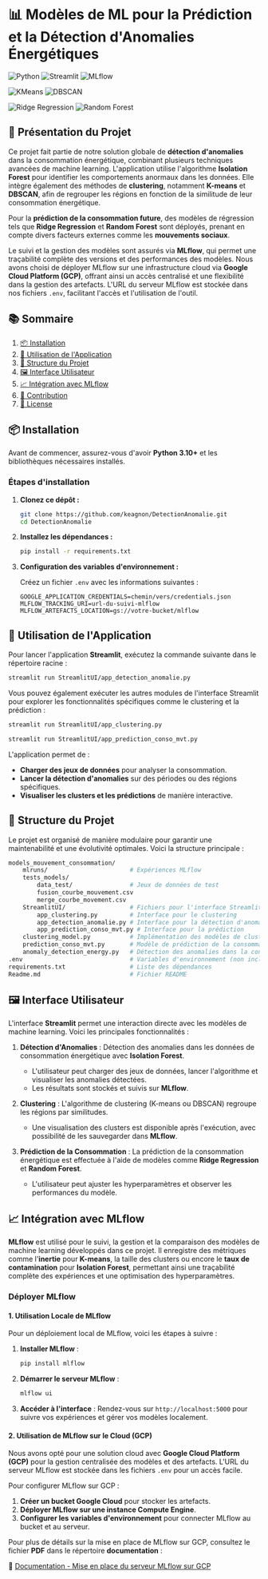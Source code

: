 
# 📊 Modèles de ML pour la Prédiction et la Détection d'Anomalies Énergétiques

![Python](https://img.shields.io/badge/Python-3.10-blue?style=for-the-badge&logo=python)
![Streamlit](https://img.shields.io/badge/Streamlit-1.38.0-red?style=for-the-badge&logo=streamlit)
![MLflow](https://img.shields.io/badge/MLflow-v2.16.0-orange?style=for-the-badge&logo=mlflow)

![KMeans](https://img.shields.io/badge/KMeans-Clustering-yellow?style=for-the-badge)
![DBSCAN](https://img.shields.io/badge/DBSCAN-Clustering-green?style=for-the-badge)

![Ridge Regression](https://img.shields.io/badge/Ridge--Regression-Enabled-lightblue?style=for-the-badge)
![Random Forest](https://img.shields.io/badge/Random--Forest-Enabled-lightgreen?style=for-the-badge)

## 📑 Présentation du Projet


Ce projet fait partie de notre solution globale de **détection d'anomalies** dans la consommation énergétique, combinant plusieurs techniques avancées de machine learning. L'application utilise l'algorithme **Isolation Forest** pour identifier les comportements anormaux dans les données. Elle intègre également des méthodes de **clustering**, notamment **K-means** et **DBSCAN**, afin de regrouper les régions en fonction de la similitude de leur consommation énergétique.

Pour la **prédiction de la consommation future**, des modèles de régression tels que **Ridge Regression** et **Random Forest** sont déployés, prenant en compte divers facteurs externes comme les **mouvements sociaux**.

Le suivi et la gestion des modèles sont assurés via **MLflow**, qui permet une traçabilité complète des versions et des performances des modèles. Nous avons choisi de déployer MLflow sur une infrastructure cloud via **Google Cloud Platform (GCP)**, offrant ainsi un accès centralisé et une flexibilité dans la gestion des artefacts. L'URL du serveur MLflow est stockée dans nos fichiers `.env`, facilitant l'accès et l'utilisation de l'outil.


## 📚 Sommaire

1. [📦 Installation](#installation)
2. [🚀 Utilisation de l'Application](#utilisation)
3. [📁 Structure du Projet](#structure-du-projet)
4. [🖼️ Interface Utilisateur](#interface-utilisateur)
5. [📈 Intégration avec MLflow](#intégration-mlflow)
6. [🤝 Contribution](#contribution)
7. [📜 License](#license)


## 📦 Installation <a name="installation"></a>

Avant de commencer, assurez-vous d'avoir **Python 3.10+** et les bibliothèques nécessaires installés.

### Étapes d'installation

1. **Clonez ce dépôt :**

   ```bash
   git clone https://github.com/keagnon/DetectionAnomalie.git
   cd DetectionAnomalie
   ```

2. **Installez les dépendances :**

   ```bash
   pip install -r requirements.txt
   ```

3. **Configuration des variables d'environnement :**

   Créez un fichier `.env` avec les informations suivantes :

   ```env
   GOOGLE_APPLICATION_CREDENTIALS=chemin/vers/credentials.json
   MLFLOW_TRACKING_URI=url-du-suivi-mlflow
   MLFLOW_ARTEFACTS_LOCATION=gs://votre-bucket/mlflow
   ```

## 🚀 Utilisation de l'Application <a name="utilisation"></a>

Pour lancer l'application **Streamlit**, exécutez la commande suivante dans le répertoire racine :

```bash
streamlit run StreamlitUI/app_detection_anomalie.py
```

Vous pouvez également exécuter les autres modules de l'interface Streamlit pour explorer les fonctionnalités spécifiques comme le clustering et la prédiction :

```bash
streamlit run StreamlitUI/app_clustering.py
```

```bash
streamlit run StreamlitUI/app_prediction_conso_mvt.py
```

L'application permet de :

- **Charger des jeux de données** pour analyser la consommation.
- **Lancer la détection d'anomalies** sur des périodes ou des régions spécifiques.
- **Visualiser les clusters et les prédictions** de manière interactive.


## 📁 Structure du Projet <a name="structure-du-projet"></a>

Le projet est organisé de manière modulaire pour garantir une maintenabilité et une évolutivité optimales. Voici la structure principale :

```bash
models_mouvement_consommation/
    mlruns/                       # Expériences MLflow
    tests_models/                 
        data_test/                # Jeux de données de test
        fusion_courbe_mouvement.csv
        merge_courbe_movement.csv
    StreamlitUI/                  # Fichiers pour l'interface Streamlit
        app_clustering.py         # Interface pour le clustering
        app_detection_anomalie.py # Interface pour la détection d'anomalies
        app_prediction_conso_mvt.py # Interface pour la prédiction
    clustering_model.py           # Implémentation des modèles de clustering
    prediction_conso_mvt.py       # Modèle de prédiction de la consommation
    anomaly_detection_energy.py   # Détection des anomalies dans la consommation
.env                              # Variables d'environnement (non incluses dans le dépôt)
requirements.txt                  # Liste des dépendances
Readme.md                         # Fichier README
```


## 🖼️ Interface Utilisateur <a name="interface-utilisateur"></a>

L'interface **Streamlit** permet une interaction directe avec les modèles de machine learning. Voici les principales fonctionnalités :

1. **Détection d'Anomalies** : Détection des anomalies dans les données de consommation énergétique avec **Isolation Forest**.
   - L'utilisateur peut charger des jeux de données, lancer l'algorithme et visualiser les anomalies détectées.
   - Les résultats sont stockés et suivis sur **MLflow**.

2. **Clustering** : L'algorithme de clustering (K-means ou DBSCAN) regroupe les régions par similitudes.
   - Une visualisation des clusters est disponible après l'exécution, avec possibilité de les sauvegarder dans **MLflow**.

3. **Prédiction de la Consommation** : La prédiction de la consommation énergétique est effectuée à l'aide de modèles comme **Ridge Regression** et **Random Forest**.
   - L'utilisateur peut ajuster les hyperparamètres et observer les performances du modèle.



## 📈 Intégration avec MLflow <a name="intégration-mlflow"></a>

**MLflow** est utilisé pour le suivi, la gestion et la comparaison des modèles de machine learning développés dans ce projet. Il enregistre des métriques comme l'**inertie** pour **K-means**, la taille des clusters ou encore le **taux de contamination** pour **Isolation Forest**, permettant ainsi une traçabilité complète des expériences et une optimisation des hyperparamètres.

### Déployer MLflow

#### 1. Utilisation Locale de MLflow

Pour un déploiement local de MLflow, voici les étapes à suivre :

1. **Installer MLflow** :
   ```bash
   pip install mlflow
   ```

2. **Démarrer le serveur MLflow** :
   ```bash
   mlflow ui
   ```

3. **Accéder à l'interface** :
   Rendez-vous sur `http://localhost:5000` pour suivre vos expériences et gérer vos modèles localement.

#### 2. Utilisation de MLflow sur le Cloud (GCP)

Nous avons opté pour une solution cloud avec **Google Cloud Platform (GCP)** pour la gestion centralisée des modèles et des artefacts. L'URL du serveur MLflow est stockée dans les fichiers `.env` pour un accès facile.

Pour configurer MLflow sur GCP :

1. **Créer un bucket Google Cloud** pour stocker les artefacts.
2. **Déployer MLflow sur une instance Compute Engine**.
3. **Configurer les variables d'environnement** pour connecter MLflow au bucket et au serveur.

Pour plus de détails sur la mise en place de MLflow sur GCP, consultez le fichier **PDF** dans le répertoire **documentation** :

📄 [Documentation - Mise en place du serveur MLflow sur GCP](https://github.com/keagnon/DetectionAnomalie/blob/grace_clustering_mvt/documentation/etapes_mise_en_place.pdf)

